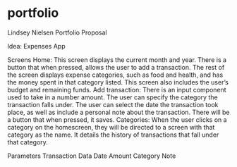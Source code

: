 # portfolio

Lindsey Nielsen
Portfolio Proposal 

Idea: Expenses App

Screens
Home: This screen displays the current month and year. There is a button that when pressed, allows the user to add a transaction. The rest of the screen displays expense categories, such as food and health, and has the money spent in that category listed. This screen also includes the user’s budget and remaining funds. 
Add transaction: There is an input component used to take in a number amount. The user can specify the category the transaction falls under. The user can select the date the transaction took place, as well as include a personal note about the transaction. There will be a button that when pressed, it saves. 
Categories: When the user clicks on a category on the homescreen, they will be directed to a screen with that category as the name. It details the history of transactions that fall under that category. 

Parameters
Transaction Data 
Date
Amount
Category
Note 

